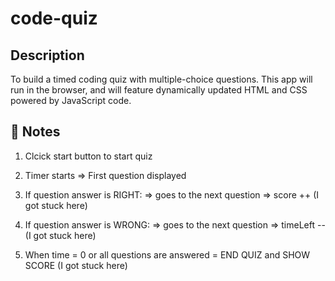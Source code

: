 # code-quiz

## Description
To build a timed coding quiz with multiple-choice questions. This app will run in the browser, and will feature dynamically updated HTML and CSS powered by JavaScript code. 

## 📝 Notes
1. Clcick start button to start quiz

2. Timer starts => First question displayed
3. If question answer is RIGHT: 
    => goes to the next question
    => score ++ (I got stuck here)

4. If question answer is WRONG:
    => goes to the next question
    => timeLeft -- (I got stuck here)

5. When time = 0 or all questions are answered = END QUIZ and SHOW SCORE (I got stuck here)
